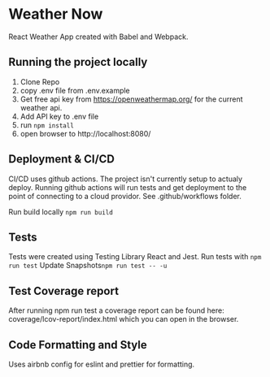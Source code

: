 # Weather Now

React Weather App created with Babel and Webpack.

## Running the project locally

1. Clone Repo
2. copy .env file from .env.example
3. Get free api key from https://openweathermap.org/ for the current weather api.
4. Add API key to .env file
5. run `npm install`
6. open browser to http://localhost:8080/

## Deployment & CI/CD

CI/CD uses github actions. The project isn't currently setup to actualy deploy. Running github actions will run tests and get deployment to the point of connecting to a cloud providor.
See .github/workflows folder.

Run build locally `npm run build`

## Tests

Tests were created using Testing Library React and Jest.
Run tests with `npm run test`
Update Snapshots`npm run test -- -u`

## Test Coverage report

After running npm run test a coverage report can be found here: coverage/lcov-report/index.html which you can open in the browser.

## Code Formatting and Style

Uses airbnb config for eslint and prettier for formatting.
